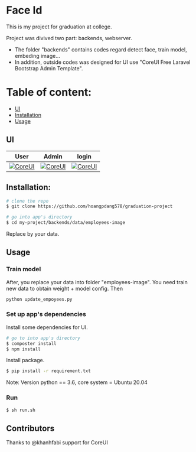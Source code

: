 # Face Id
This is my project for graduation at college.

Project was divived two part: backends, webserver.
*   The folder "backends" contains codes regard detect face, train model, embeding image...
*   In addition, outside codes was designed for UI use "CoreUI Free Laravel Bootstrap Admin Template".

# Table of content:
* [UI](#ui)
* [Installation](#installation)
* [Usage](#usage)

## UI

| User | Admin | login |
| --- | --- | --- |
| [![CoreUI](https://github.com/hoangpdang578/graduation-project/blob/main/user-ui.png)](https://github.com/hoangpdang578/) | [![CoreUI](https://github.com/hoangpdang578/graduation-project/blob/main/admin-ui.png)](https://github.com/hoangpdang578/)| [![CoreUI](https://github.com/hoangpdang578/graduation-project/blob/main/login-ui.png)](https://github.com/hoangpdang578/)


## Installation:
```bash
# clone the repo
$ git clone https://github.com/hoangpdang578/graduation-project
```
```bash
# go into app's directory
$ cd my-project/backends/data/employees-image
```
Replace by your data.

## Usage

### Train model 
After, you replace your data into folder "employees-image". You need train new data to obtain weight + model config. Then 

```bash
python update_empoyees.py
```
### Set up app's dependencies

Install some dependencies for UI.

```bash
# go to into app's directory
$ composter install 
$ npm install
```

Install package.

```bash
$ pip install -r requirement.txt
```
Note: Version python == 3.6, core system = Ubuntu 20.04

### Run

```bash
$ sh run.sh
```

## Contributors
Thanks to @khanhfabi support for CoreUI

